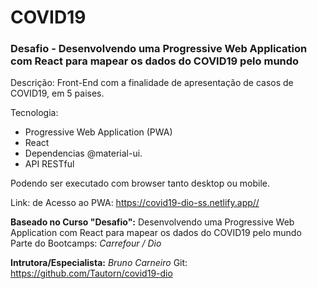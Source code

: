# COVID19
### Desafio - Desenvolvendo uma Progressive Web Application com React para mapear os dados do COVID19 pelo mundo

Descrição:
Front-End com a finalidade de apresentação de casos de COVID19, em 5 paises.

Tecnologia:
* Progressive Web Application (PWA)
* React
* Dependencias @material-ui.
* API RESTful 

Podendo ser executado com browser tanto desktop ou mobile.

Link: de Acesso ao PWA: https://covid19-dio-ss.netlify.app//

**Baseado no Curso "Desafio":**
Desenvolvendo uma Progressive Web Application com React para mapear os dados do COVID19 pelo mundo
Parte do Bootcamps: 
*Carrefour / Dio*

**Intrutora/Especialista:**
*Bruno Carneiro*
Git: https://github.com/Tautorn/covid19-dio

